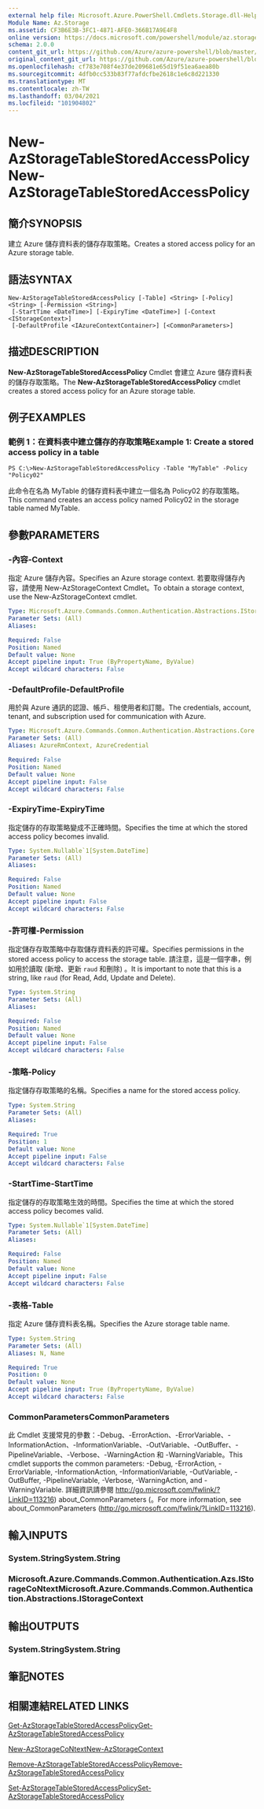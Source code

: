 ```yaml
---
external help file: Microsoft.Azure.PowerShell.Cmdlets.Storage.dll-Help.xml
Module Name: Az.Storage
ms.assetid: CF3B6E3B-3FC1-4871-AFE0-366B17A9E4F8
online version: https://docs.microsoft.com/powershell/module/az.storage/new-azstoragetablestoredaccesspolicy
schema: 2.0.0
content_git_url: https://github.com/Azure/azure-powershell/blob/master/src/Storage/Storage.Management/help/New-AzStorageTableStoredAccessPolicy.md
original_content_git_url: https://github.com/Azure/azure-powershell/blob/master/src/Storage/Storage.Management/help/New-AzStorageTableStoredAccessPolicy.md
ms.openlocfilehash: cf783e708f4e37de209681e65d19f51ea6aea80b
ms.sourcegitcommit: 4dfb0cc533b83f77afdcfbe2618c1e6c8d221330
ms.translationtype: MT
ms.contentlocale: zh-TW
ms.lasthandoff: 03/04/2021
ms.locfileid: "101904802"
---
```

# <span data-ttu-id="2eed9-101">New-AzStorageTableStoredAccessPolicy</span><span class="sxs-lookup"><span data-stu-id="2eed9-101">New-AzStorageTableStoredAccessPolicy</span></span>

## <span data-ttu-id="2eed9-102">簡介</span><span class="sxs-lookup"><span data-stu-id="2eed9-102">SYNOPSIS</span></span>
<span data-ttu-id="2eed9-103">建立 Azure 儲存資料表的儲存存取策略。</span><span class="sxs-lookup"><span data-stu-id="2eed9-103">Creates a stored access policy for an Azure storage table.</span></span>

## <span data-ttu-id="2eed9-104">語法</span><span class="sxs-lookup"><span data-stu-id="2eed9-104">SYNTAX</span></span>

```
New-AzStorageTableStoredAccessPolicy [-Table] <String> [-Policy] <String> [-Permission <String>]
 [-StartTime <DateTime>] [-ExpiryTime <DateTime>] [-Context <IStorageContext>]
 [-DefaultProfile <IAzureContextContainer>] [<CommonParameters>]
```

## <span data-ttu-id="2eed9-105">描述</span><span class="sxs-lookup"><span data-stu-id="2eed9-105">DESCRIPTION</span></span>
<span data-ttu-id="2eed9-106">**New-AzStorageTableStoredAccessPolicy** Cmdlet 會建立 Azure 儲存資料表的儲存存取策略。</span><span class="sxs-lookup"><span data-stu-id="2eed9-106">The **New-AzStorageTableStoredAccessPolicy** cmdlet creates a stored access policy for an Azure storage table.</span></span>

## <span data-ttu-id="2eed9-107">例子</span><span class="sxs-lookup"><span data-stu-id="2eed9-107">EXAMPLES</span></span>

### <span data-ttu-id="2eed9-108">範例 1：在資料表中建立儲存的存取策略</span><span class="sxs-lookup"><span data-stu-id="2eed9-108">Example 1: Create a stored access policy in a table</span></span>
```
PS C:\>New-AzStorageTableStoredAccessPolicy -Table "MyTable" -Policy "Policy02"
```

<span data-ttu-id="2eed9-109">此命令在名為 MyTable 的儲存資料表中建立一個名為 Policy02 的存取策略。</span><span class="sxs-lookup"><span data-stu-id="2eed9-109">This command creates an access policy named Policy02 in the storage table named MyTable.</span></span>

## <span data-ttu-id="2eed9-110">參數</span><span class="sxs-lookup"><span data-stu-id="2eed9-110">PARAMETERS</span></span>

### <span data-ttu-id="2eed9-111">-內容</span><span class="sxs-lookup"><span data-stu-id="2eed9-111">-Context</span></span>
<span data-ttu-id="2eed9-112">指定 Azure 儲存內容。</span><span class="sxs-lookup"><span data-stu-id="2eed9-112">Specifies an Azure storage context.</span></span>
<span data-ttu-id="2eed9-113">若要取得儲存內容，請使用 New-AzStorageContext Cmdlet。</span><span class="sxs-lookup"><span data-stu-id="2eed9-113">To obtain a storage context, use the New-AzStorageContext cmdlet.</span></span>

```yaml
Type: Microsoft.Azure.Commands.Common.Authentication.Abstractions.IStorageContext
Parameter Sets: (All)
Aliases:

Required: False
Position: Named
Default value: None
Accept pipeline input: True (ByPropertyName, ByValue)
Accept wildcard characters: False
```

### <span data-ttu-id="2eed9-114">-DefaultProfile</span><span class="sxs-lookup"><span data-stu-id="2eed9-114">-DefaultProfile</span></span>
<span data-ttu-id="2eed9-115">用於與 Azure 通訊的認證、帳戶、租使用者和訂閱。</span><span class="sxs-lookup"><span data-stu-id="2eed9-115">The credentials, account, tenant, and subscription used for communication with Azure.</span></span>

```yaml
Type: Microsoft.Azure.Commands.Common.Authentication.Abstractions.Core.IAzureContextContainer
Parameter Sets: (All)
Aliases: AzureRmContext, AzureCredential

Required: False
Position: Named
Default value: None
Accept pipeline input: False
Accept wildcard characters: False
```

### <span data-ttu-id="2eed9-116">-ExpiryTime</span><span class="sxs-lookup"><span data-stu-id="2eed9-116">-ExpiryTime</span></span>
<span data-ttu-id="2eed9-117">指定儲存的存取策略變成不正確時間。</span><span class="sxs-lookup"><span data-stu-id="2eed9-117">Specifies the time at which the stored access policy becomes invalid.</span></span>

```yaml
Type: System.Nullable`1[System.DateTime]
Parameter Sets: (All)
Aliases:

Required: False
Position: Named
Default value: None
Accept pipeline input: False
Accept wildcard characters: False
```

### <span data-ttu-id="2eed9-118">-許可權</span><span class="sxs-lookup"><span data-stu-id="2eed9-118">-Permission</span></span>
<span data-ttu-id="2eed9-119">指定儲存存取策略中存取儲存資料表的許可權。</span><span class="sxs-lookup"><span data-stu-id="2eed9-119">Specifies permissions in the stored access policy to access the storage table.</span></span>
<span data-ttu-id="2eed9-120">請注意，這是一個字串，例如用於讀取 (新增、更新 `raud` 和刪除) 。</span><span class="sxs-lookup"><span data-stu-id="2eed9-120">It is important to note that this is a string, like `raud` (for Read, Add, Update and Delete).</span></span>

```yaml
Type: System.String
Parameter Sets: (All)
Aliases:

Required: False
Position: Named
Default value: None
Accept pipeline input: False
Accept wildcard characters: False
```

### <span data-ttu-id="2eed9-121">-策略</span><span class="sxs-lookup"><span data-stu-id="2eed9-121">-Policy</span></span>
<span data-ttu-id="2eed9-122">指定儲存存取策略的名稱。</span><span class="sxs-lookup"><span data-stu-id="2eed9-122">Specifies a name for the stored access policy.</span></span>

```yaml
Type: System.String
Parameter Sets: (All)
Aliases:

Required: True
Position: 1
Default value: None
Accept pipeline input: False
Accept wildcard characters: False
```

### <span data-ttu-id="2eed9-123">-StartTime</span><span class="sxs-lookup"><span data-stu-id="2eed9-123">-StartTime</span></span>
<span data-ttu-id="2eed9-124">指定儲存的存取策略生效的時間。</span><span class="sxs-lookup"><span data-stu-id="2eed9-124">Specifies the time at which the stored access policy becomes valid.</span></span>

```yaml
Type: System.Nullable`1[System.DateTime]
Parameter Sets: (All)
Aliases:

Required: False
Position: Named
Default value: None
Accept pipeline input: False
Accept wildcard characters: False
```

### <span data-ttu-id="2eed9-125">-表格</span><span class="sxs-lookup"><span data-stu-id="2eed9-125">-Table</span></span>
<span data-ttu-id="2eed9-126">指定 Azure 儲存資料表名稱。</span><span class="sxs-lookup"><span data-stu-id="2eed9-126">Specifies the Azure storage table name.</span></span>

```yaml
Type: System.String
Parameter Sets: (All)
Aliases: N, Name

Required: True
Position: 0
Default value: None
Accept pipeline input: True (ByPropertyName, ByValue)
Accept wildcard characters: False
```

### <span data-ttu-id="2eed9-127">CommonParameters</span><span class="sxs-lookup"><span data-stu-id="2eed9-127">CommonParameters</span></span>
<span data-ttu-id="2eed9-128">此 Cmdlet 支援常見的參數：-Debug、-ErrorAction、-ErrorVariable、-InformationAction、-InformationVariable、-OutVariable、-OutBuffer、-PipelineVariable、-Verbose、-WarningAction 和 -WarningVariable。</span><span class="sxs-lookup"><span data-stu-id="2eed9-128">This cmdlet supports the common parameters: -Debug, -ErrorAction, -ErrorVariable, -InformationAction, -InformationVariable, -OutVariable, -OutBuffer, -PipelineVariable, -Verbose, -WarningAction, and -WarningVariable.</span></span> <span data-ttu-id="2eed9-129">詳細資訊請參閱 http://go.microsoft.com/fwlink/?LinkID=113216) about_CommonParameters (。</span><span class="sxs-lookup"><span data-stu-id="2eed9-129">For more information, see about_CommonParameters (http://go.microsoft.com/fwlink/?LinkID=113216).</span></span>

## <span data-ttu-id="2eed9-130">輸入</span><span class="sxs-lookup"><span data-stu-id="2eed9-130">INPUTS</span></span>

### <span data-ttu-id="2eed9-131">System.String</span><span class="sxs-lookup"><span data-stu-id="2eed9-131">System.String</span></span>

### <span data-ttu-id="2eed9-132">Microsoft.Azure.Commands.Common.Authentication.Azs.IStorageCoNtext</span><span class="sxs-lookup"><span data-stu-id="2eed9-132">Microsoft.Azure.Commands.Common.Authentication.Abstractions.IStorageContext</span></span>

## <span data-ttu-id="2eed9-133">輸出</span><span class="sxs-lookup"><span data-stu-id="2eed9-133">OUTPUTS</span></span>

### <span data-ttu-id="2eed9-134">System.String</span><span class="sxs-lookup"><span data-stu-id="2eed9-134">System.String</span></span>

## <span data-ttu-id="2eed9-135">筆記</span><span class="sxs-lookup"><span data-stu-id="2eed9-135">NOTES</span></span>

## <span data-ttu-id="2eed9-136">相關連結</span><span class="sxs-lookup"><span data-stu-id="2eed9-136">RELATED LINKS</span></span>

[<span data-ttu-id="2eed9-137">Get-AzStorageTableStoredAccessPolicy</span><span class="sxs-lookup"><span data-stu-id="2eed9-137">Get-AzStorageTableStoredAccessPolicy</span></span>](./Get-AzStorageTableStoredAccessPolicy.md)

[<span data-ttu-id="2eed9-138">New-AzStorageCoNtext</span><span class="sxs-lookup"><span data-stu-id="2eed9-138">New-AzStorageContext</span></span>](./New-AzStorageContext.md)

[<span data-ttu-id="2eed9-139">Remove-AzStorageTableStoredAccessPolicy</span><span class="sxs-lookup"><span data-stu-id="2eed9-139">Remove-AzStorageTableStoredAccessPolicy</span></span>](./Remove-AzStorageTableStoredAccessPolicy.md)

[<span data-ttu-id="2eed9-140">Set-AzStorageTableStoredAccessPolicy</span><span class="sxs-lookup"><span data-stu-id="2eed9-140">Set-AzStorageTableStoredAccessPolicy</span></span>](./Set-AzStorageTableStoredAccessPolicy.md)


